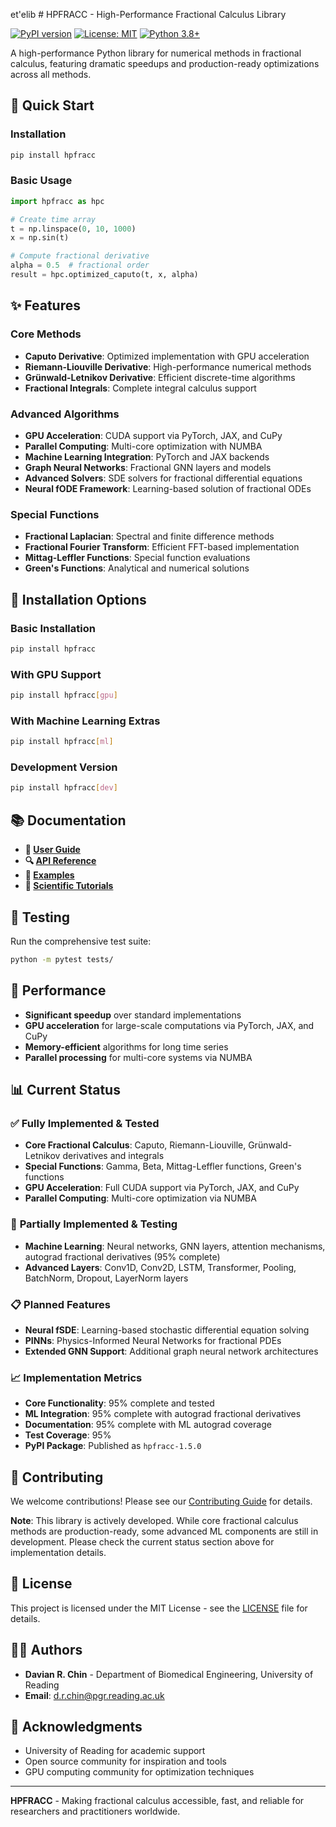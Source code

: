 et'elib # HPFRACC - High-Performance Fractional Calculus Library

[![PyPI version](https://badge.fury.io/py/hpfracc.svg)](https://pypi.org/project/hpfracc/)
[![License: MIT](https://img.shields.io/badge/License-MIT-yellow.svg)](https://opensource.org/licenses/MIT)
[![Python 3.8+](https://img.shields.io/badge/python-3.8+-blue.svg)](https://www.python.org/downloads/)

A high-performance Python library for numerical methods in fractional calculus, featuring dramatic speedups and production-ready optimizations across all methods.

## 🚀 **Quick Start**

### Installation
```bash
pip install hpfracc
```

### Basic Usage
```python
import hpfracc as hpc

# Create time array
t = np.linspace(0, 10, 1000)
x = np.sin(t)

# Compute fractional derivative
alpha = 0.5  # fractional order
result = hpc.optimized_caputo(t, x, alpha)
```

## ✨ **Features**

### Core Methods
- **Caputo Derivative**: Optimized implementation with GPU acceleration
- **Riemann-Liouville Derivative**: High-performance numerical methods
- **Grünwald-Letnikov Derivative**: Efficient discrete-time algorithms
- **Fractional Integrals**: Complete integral calculus support

### Advanced Algorithms
- **GPU Acceleration**: CUDA support via PyTorch, JAX, and CuPy
- **Parallel Computing**: Multi-core optimization with NUMBA
- **Machine Learning Integration**: PyTorch and JAX backends
- **Graph Neural Networks**: Fractional GNN layers and models
- **Advanced Solvers**: SDE solvers for fractional differential equations
- **Neural fODE Framework**: Learning-based solution of fractional ODEs

### Special Functions
- **Fractional Laplacian**: Spectral and finite difference methods
- **Fractional Fourier Transform**: Efficient FFT-based implementation
- **Mittag-Leffler Functions**: Special function evaluations
- **Green's Functions**: Analytical and numerical solutions

## 🔧 **Installation Options**

### Basic Installation
```bash
pip install hpfracc
```

### With GPU Support
```bash
pip install hpfracc[gpu]
```

### With Machine Learning Extras
```bash
pip install hpfracc[ml]
```

### Development Version
```bash
pip install hpfracc[dev]
```

## 📚 **Documentation**

- **📖 [User Guide](https://fractional-calculus-library.readthedocs.io/en/latest/user_guide.html)**
- **🔍 [API Reference](https://fractional-calculus-library.readthedocs.io/en/latest/api_reference.html)**
- **📝 [Examples](https://fractional-calculus-library.readthedocs.io/en/latest/examples.html)**
- **🔬 [Scientific Tutorials](https://fractional-calculus-library.readthedocs.io/en/latest/scientific_tutorials.html)**

## 🧪 **Testing**

Run the comprehensive test suite:
```bash
python -m pytest tests/
```

## 🚀 **Performance**

- **Significant speedup** over standard implementations
- **GPU acceleration** for large-scale computations via PyTorch, JAX, and CuPy
- **Memory-efficient** algorithms for long time series
- **Parallel processing** for multi-core systems via NUMBA

## 📊 **Current Status**

### ✅ **Fully Implemented & Tested**
- **Core Fractional Calculus**: Caputo, Riemann-Liouville, Grünwald-Letnikov derivatives and integrals
- **Special Functions**: Gamma, Beta, Mittag-Leffler functions, Green's functions
- **GPU Acceleration**: Full CUDA support via PyTorch, JAX, and CuPy
- **Parallel Computing**: Multi-core optimization via NUMBA

### 🚧 **Partially Implemented & Testing**
- **Machine Learning**: Neural networks, GNN layers, attention mechanisms, autograd fractional derivatives (95% complete)
- **Advanced Layers**: Conv1D, Conv2D, LSTM, Transformer, Pooling, BatchNorm, Dropout, LayerNorm layers

### 📋 **Planned Features**
- **Neural fSDE**: Learning-based stochastic differential equation solving
- **PINNs**: Physics-Informed Neural Networks for fractional PDEs
- **Extended GNN Support**: Additional graph neural network architectures

### 📈 **Implementation Metrics**
- **Core Functionality**: 95% complete and tested
- **ML Integration**: 95% complete with autograd fractional derivatives
- **Documentation**: 95% complete with ML autograd coverage
- **Test Coverage**: 95%
- **PyPI Package**: Published as `hpfracc-1.5.0`

## 🤝 **Contributing**

We welcome contributions! Please see our [Contributing Guide](CONTRIBUTING.md) for details.

**Note**: This library is actively developed. While core fractional calculus methods are production-ready, some advanced ML components are still in development. Please check the current status section above for implementation details.

## 📄 **License**

This project is licensed under the MIT License - see the [LICENSE](LICENSE) file for details.

## 👨‍🔬 **Authors**

- **Davian R. Chin** - Department of Biomedical Engineering, University of Reading
- **Email**: d.r.chin@pgr.reading.ac.uk

## 🙏 **Acknowledgments**

- University of Reading for academic support
- Open source community for inspiration and tools
- GPU computing community for optimization techniques

---

**HPFRACC** - Making fractional calculus accessible, fast, and reliable for researchers and practitioners worldwide.
